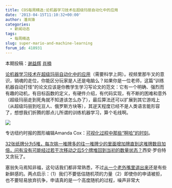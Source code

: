 ```yaml
---
title: COS每周精选:论机器学习技术在超级玛丽自动化中的应用
date: '2013-04-15T11:10:32+00:00'
author: 潘岚锋
categories:
  - 新闻动态
tags:
  - 每周精选
slug: super-mario-and-machine-learning
forum_id: 418931
---
```


本期投稿：[谢益辉](http://yihui.name/) [肖楠](http://www.road2stat.com/)

[论机器学习技术在超级玛丽自动化中的应用](http://www.cs.cmu.edu/~tom7/mario/)（需要科学上网）。视频里那牛叉的意识，销魂的走位，你能区分玩家是人还是电脑么？如果你是一位老师，这篇“训练机器自动打怪”的论文应该是你教学生学习写论文的范文：它有一个明确、强烈而有趣的动机，有目标函数的定义，有硬件介绍，有代码实现，有不断的困难和意外（超级玛丽走到死角就不知道该怎么办了），最后算法还可以扩展到其它游戏上（从超级玛丽到吃豆人、俄罗斯方块等），其逆天程度已经不是人类语言能形容了，想想我们折腾的那点儿所谓的训练机器学习，算个毛线啊。<!--more-->

![](https://i.imgur.com/l4IonTs.gif)

专访纽约时报的图形编辑Amanda Cox：[可视化过程中那些“啊哈”的时刻](http://blogs.hbr.org/hbr/hbreditors/2013/03/power_of_visualizations_aha_moment.html)。

[32张纸牌分为5堆，每次挑一堆牌多的往一堆牌少的里面增加牌直到这堆牌数目加倍，问有没有可能经过若干次移动之后5个牌堆回到当初的数量状态？](http://xianblog.wordpress.com/2013/04/12/le-monde-puzzle-815/)西安·罗伯特又贪玩了。

塞翁失马焉知非福，这句话我们都非常熟悉，不过[从一个老外嘴里讲出来](http://josephwalla.com/the-rejection-book-good-luck-bad-luck-who-knows)还是有些新鲜感的。两点启示：（1）我们不要低估随机项的力量（2）即使你的申请被拒，也不要轻易放弃抗争，申请真的是一个高度随机的过程，噪声非常大
